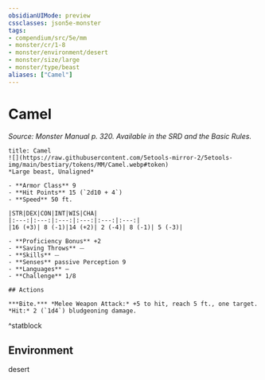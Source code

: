 ```yaml
---
obsidianUIMode: preview
cssclasses: json5e-monster
tags:
- compendium/src/5e/mm
- monster/cr/1-8
- monster/environment/desert
- monster/size/large
- monster/type/beast
aliases: ["Camel"]
---
```

# Camel
*Source: Monster Manual p. 320. Available in the SRD and the Basic Rules.*  

```ad-statblock
title: Camel
![](https://raw.githubusercontent.com/5etools-mirror-2/5etools-img/main/bestiary/tokens/MM/Camel.webp#token)
*Large beast, Unaligned*

- **Armor Class** 9 
- **Hit Points** 15 (`2d10 + 4`)
- **Speed** 50 ft.

|STR|DEX|CON|INT|WIS|CHA|
|:---:|:---:|:---:|:---:|:---:|:---:|
|16 (+3)| 8 (-1)|14 (+2)| 2 (-4)| 8 (-1)| 5 (-3)|

- **Proficiency Bonus** +2
- **Saving Throws** ⏤
- **Skills** ⏤
- **Senses** passive Perception 9
- **Languages** —
- **Challenge** 1/8

## Actions

***Bite.*** *Melee Weapon Attack:* +5 to hit, reach 5 ft., one target. *Hit:* 2 (`1d4`) bludgeoning damage.
```
^statblock

## Environment

desert